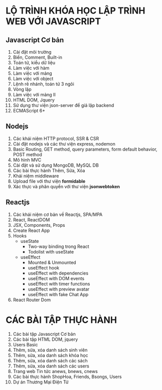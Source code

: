 # LỘ TRÌNH KHÓA HỌC LẬP TRÌNH WEB VỚI JAVASCRIPT

## Javascript Cơ bản
1. Cài đặt môi trường
2. Biến, Comment, Built-in
3. Toán tử, kiểu dữ liệu
4. Làm việc với hàm
5. Làm việc với mảng
6. Làm việc với object
7. Lệnh rẽ nhánh, toán tử 3 ngôi
8. Vòng lặp
9. Làm việc với mảng II
10. HTML DOM, Jquery
11. Sử dụng thư viện json-server để giả lập backend
12. ECMAScript 6+

## Nodejs
1. Các khái niệm HTTP protocol, SSR & CSR
2. Cài đặt nodejs và các thư viện express, nodemon
3. Basic Routing, GET method, query parameters, form default behavior, POST method
4. Mô hình MVC
5. Cài đặt và sử dụng MongoDB, MySQL DB
6. Các bài thực hành Thêm, Sửa, Xóa
7. Khái niệm middleware
8. Upload file với thư viện **formidable**
9. Xác thực và phân quyền với thư viện **jsonwebtoken**

## Reactjs
1. Các khái niệm cơ bản về Reactjs, SPA/MPA
2. React, ReactDOM
3. JSX, Components, Props
4. Create React App
5. Hooks
    - useState
        + Two-way binding trong React
        + Todolist with useState
    - useEffect
        + Mounted & Unmounted
        + useEffect hook
        + useEffect with dependencies
        + useEffect with DOM events
        + useEffect with timer functions
        + useEffect with preview avatar
        + useEffect with fake Chat App
6. React Router Dom

# CÁC BÀI TẬP THỰC HÀNH
1. Các bài tập Javascript Cơ bản
2. Các bài tập HTML DOM, jquery
3. Users Basic
4. Thêm, sửa, xóa danh sách sinh viên
5. Thêm, sửa, xóa danh sách khóa học
6. Thêm, sửa, xóa danh sách các sách
6. Thêm, sửa, xóa danh sách các users
7. Trang web Tin tức anews, bnews, cnews
8. Các bài thực hành ShopHoa, Friends, Bsongs, Users
9. Dự án Thương Mại Điện Tử

